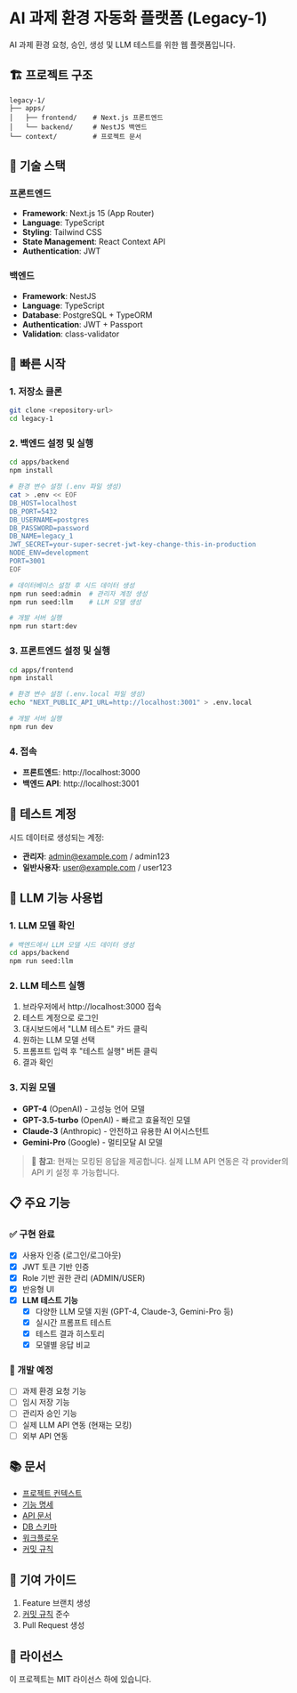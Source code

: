 # AI 과제 환경 자동화 플랫폼 (Legacy-1)

AI 과제 환경 요청, 승인, 생성 및 LLM 테스트를 위한 웹 플랫폼입니다.

## 🏗️ 프로젝트 구조

```
legacy-1/
├── apps/
│   ├── frontend/    # Next.js 프론트엔드
│   └── backend/     # NestJS 백엔드
└── context/         # 프로젝트 문서
```

## 🔧 기술 스택

### 프론트엔드
- **Framework**: Next.js 15 (App Router)
- **Language**: TypeScript
- **Styling**: Tailwind CSS
- **State Management**: React Context API
- **Authentication**: JWT

### 백엔드
- **Framework**: NestJS
- **Language**: TypeScript
- **Database**: PostgreSQL + TypeORM
- **Authentication**: JWT + Passport
- **Validation**: class-validator

## 🚀 빠른 시작

### 1. 저장소 클론
```bash
git clone <repository-url>
cd legacy-1
```

### 2. 백엔드 설정 및 실행
```bash
cd apps/backend
npm install

# 환경 변수 설정 (.env 파일 생성)
cat > .env << EOF
DB_HOST=localhost
DB_PORT=5432
DB_USERNAME=postgres
DB_PASSWORD=password
DB_NAME=legacy_1
JWT_SECRET=your-super-secret-jwt-key-change-this-in-production
NODE_ENV=development
PORT=3001
EOF

# 데이터베이스 설정 후 시드 데이터 생성
npm run seed:admin  # 관리자 계정 생성
npm run seed:llm    # LLM 모델 생성

# 개발 서버 실행
npm run start:dev
```

### 3. 프론트엔드 설정 및 실행
```bash
cd apps/frontend
npm install

# 환경 변수 설정 (.env.local 파일 생성)
echo "NEXT_PUBLIC_API_URL=http://localhost:3001" > .env.local

# 개발 서버 실행
npm run dev
```

### 4. 접속
- **프론트엔드**: http://localhost:3000
- **백엔드 API**: http://localhost:3001

## 🔐 테스트 계정

시드 데이터로 생성되는 계정:
- **관리자**: admin@example.com / admin123
- **일반사용자**: user@example.com / user123

## 🤖 LLM 기능 사용법

### 1. LLM 모델 확인
```bash
# 백엔드에서 LLM 모델 시드 데이터 생성
cd apps/backend
npm run seed:llm
```

### 2. LLM 테스트 실행
1. 브라우저에서 http://localhost:3000 접속
2. 테스트 계정으로 로그인
3. 대시보드에서 "LLM 테스트" 카드 클릭
4. 원하는 LLM 모델 선택
5. 프롬프트 입력 후 "테스트 실행" 버튼 클릭
6. 결과 확인

### 3. 지원 모델
- **GPT-4** (OpenAI) - 고성능 언어 모델
- **GPT-3.5-turbo** (OpenAI) - 빠르고 효율적인 모델  
- **Claude-3** (Anthropic) - 안전하고 유용한 AI 어시스턴트
- **Gemini-Pro** (Google) - 멀티모달 AI 모델

> 📝 **참고**: 현재는 모킹된 응답을 제공합니다. 실제 LLM API 연동은 각 provider의 API 키 설정 후 가능합니다.

## 📋 주요 기능

### ✅ 구현 완료
- [x] 사용자 인증 (로그인/로그아웃)
- [x] JWT 토큰 기반 인증
- [x] Role 기반 권한 관리 (ADMIN/USER)
- [x] 반응형 UI
- [x] **LLM 테스트 기능**
  - [x] 다양한 LLM 모델 지원 (GPT-4, Claude-3, Gemini-Pro 등)
  - [x] 실시간 프롬프트 테스트
  - [x] 테스트 결과 히스토리
  - [x] 모델별 응답 비교

### 🚧 개발 예정
- [ ] 과제 환경 요청 기능
- [ ] 임시 저장 기능
- [ ] 관리자 승인 기능
- [ ] 실제 LLM API 연동 (현재는 모킹)
- [ ] 외부 API 연동

## 📚 문서

- [프로젝트 컨텍스트](./context/project-context.md)
- [기능 명세](./context/features.md)
- [API 문서](./context/api.md)
- [DB 스키마](./context/DB-schema.md)
- [워크플로우](./context/workflow.md)
- [커밋 규칙](./context/commit.md)

## 🤝 기여 가이드

1. Feature 브랜치 생성
2. [커밋 규칙](./context/commit.md) 준수
3. Pull Request 생성

## 📄 라이선스

이 프로젝트는 MIT 라이선스 하에 있습니다. 